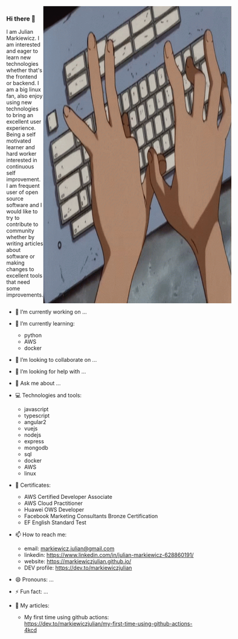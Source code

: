 <div style="display: flex;">
<div style="width:50%; max-width: 800px;">
<h3>Hi there 👋</h3>
<p>I am Julian Markiewicz. I am interested and eager to learn new technologies whether that's the frontend or backend. I am a big linux fan, also enjoy using new technologies to bring an excellent user experience. Being a self motivated learner and hard worker interested in continuous self improvement. I am frequent user of open source software and I would like to try to contribute to community whether by writing articles about software or making changes to excellent tools that need some improvements.</p>
</div>
<img src="./assets/typing.gif" />

</div>

- 🔭 I’m currently working on ...
- 🌱 I’m currently learning:
  - python
  - AWS
  - docker
- 👯 I’m looking to collaborate on ...
- 🤔 I’m looking for help with ...
- 💬 Ask me about ...

- 💻 Technologies and tools:

  - javascript
  - typescript
  - angular2
  - vuejs
  - nodejs
  - express
  - mongodb
  - sql
  - docker
  - AWS
  - linux

- 📜 Certificates:
  - AWS Certified Developer Associate
  - AWS Cloud Practitioner
  - Huawei OWS Developer
  - Facebook Marketing Consultants Bronze Certification
  - EF English Standard Test
- 📫 How to reach me:

  - email: markiewicz.julian@gmail.com
  - linkedin: https://www.linkedin.com/in/julian-markiewicz-628860191/
  - website: https://markiewiczjulian.github.io/
  - DEV profile: https://dev.to/markiewiczjulian

- 😄 Pronouns: ...
- ⚡ Fun fact: ...

- 📰 My articles:
  - My first time using github actions: https://dev.to/markiewiczjulian/my-first-time-using-github-actions-4kcd
